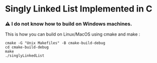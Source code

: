 <h1>
    Singly Linked List Implemented in C
</h1>

### ⚠️ I do not know how to build on Windows machines.

This is how you can build on Linux/MacOS using cmake and make :

```shell
cmake -G "Unix Makefiles" -B cmake-build-debug
cd cmake-build-debug
make
./singlyLinkedList
```

